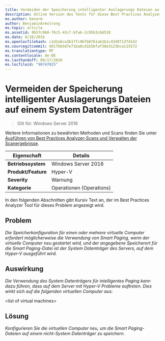 ```yaml
---
title: Vermeiden der Speicherung intelligenter Auslagerungs Dateien auf einem System Datenträger
description: Online Version des Texts für diese Best Practices Analyzer Regel.
ms.author: benarm
author: BenjaminArmstrong
ms.topic: article
ms.assetid: 9b57c9b8-76c5-43c7-bfa6-2c95b3cb6510
ms.date: 8/16/2016
ms.openlocfilehash: c1d2a6ca3b1ffc96fb0761ab1b1c434971374142
ms.sourcegitcommit: dd1fbb5d7e71ba8cd1b5bfaf38e3123bca115572
ms.translationtype: MT
ms.contentlocale: de-DE
ms.lasthandoff: 09/17/2020
ms.locfileid: "90747025"
---
```

# <a name="avoid-storing-smart-paging-files-on-a-system-disk"></a>Vermeiden der Speicherung intelligenter Auslagerungs Dateien auf einem System Datenträger

>Gilt für: Windows Server 2016

Weitere Informationen zu bewährten Methoden und Scans finden Sie unter [Ausführen von Best Practices Analyzer-Scans und Verwalten der Scanergebnisse](https://go.microsoft.com/fwlink/p/?LinkID=223177).

|Eigenschaft|Details|
|-|-|
|**Betriebssystem**|Windows Server 2016|
|**Produkt/Feature**|Hyper-V|
|**Severity**|Warnung|
|**Kategorie**|Operationen (Operations)|

In den folgenden Abschnitten gibt Kursiv Text an, der im Best Practices Analyzer Tool für dieses Problem angezeigt wird.

## <a name="issue"></a>Problem
*Die Speicherkonfiguration für einen oder mehrere virtuelle Computer erfordert möglicherweise die Verwendung von Smart Paging, wenn der virtuelle Computer neu gestartet wird, und der angegebene Speicherort für die Smart Paging-Datei ist der System Datenträger des Servers, auf dem Hyper-V ausgeführt wird.*

## <a name="impact"></a>Auswirkung
*Die Verwendung des System Datenträgers für intelligentes Paging kann dazu führen, dass auf dem Server mit Hyper-V Probleme auftreten. Dies wirkt sich auf die folgenden virtuellen Computer aus:*

\<list of virtual machines>

## <a name="resolution"></a>Lösung
*Konfigurieren Sie die virtuellen Computer neu, um die Smart Paging-Dateien auf einem nicht-System Datenträger zu speichern.*



